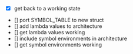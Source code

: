 * [x] get back to a working state
* [] port SYMBOL_TABLE to new struct
* [] add lambda values to architecture
* [] get lambda values working
* [] include symbol environments in architecture
* [] get symbol environments working
